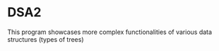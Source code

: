 # DSA2
This program showcases more complex functionalities of various data structures (types of trees)
